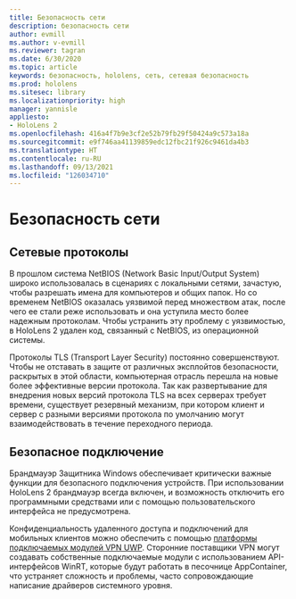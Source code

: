 ```yaml
---
title: Безопасность сети
description: безопасность сети
author: evmill
ms.author: v-evmill
ms.reviewer: tagran
ms.date: 6/30/2020
ms.topic: article
keywords: безопасность, hololens, сеть, сетевая безопасность
ms.prod: hololens
ms.sitesec: library
ms.localizationpriority: high
manager: yannisle
appliesto:
- HoloLens 2
ms.openlocfilehash: 416a4f7b9e3cf2e52b79fb29f50424a9c573a18a
ms.sourcegitcommit: e9f746aa41139859edc12fbc21f926c9461da4b3
ms.translationtype: HT
ms.contentlocale: ru-RU
ms.lasthandoff: 09/13/2021
ms.locfileid: "126034710"
---
```

# <a name="network-security"></a>Безопасность сети

## <a name="network-protocols"></a>Сетевые протоколы

В прошлом система NetBIOS (Network Basic Input/Output System) широко использовалась в сценариях с локальными сетями, зачастую, чтобы разрешать имена для компьютеров и общих папок. Но со временем NetBIOS оказалась уязвимой перед множеством атак, после чего ее стали реже использовать и она уступила место более надежным протоколам. Чтобы устранить эту проблему с уязвимостью, в HoloLens 2 удален код, связанный с NetBIOS, из операционной системы.

Протоколы TLS (Transport Layer Security) постоянно совершенствуют. Чтобы не отставать в защите от различных эксплойтов безопасности, раскрытых в этой области, компьютерная отрасль перешла на новые более эффективные версии протокола. Так как развертывание для внедрения новых версий протокола TLS на всех серверах требует времени, существует резервный механизм, при котором клиент и сервер с разными версиями протокола по умолчанию могут взаимодействовать в течение переходного периода.

## <a name="secure-connectivity"></a>Безопасное подключение 

Брандмауэр Защитника Windows обеспечивает критически важные функции для безопасного подключения устройств. При использовании HoloLens 2 брандмауэр всегда включен, и возможность отключить его программными средствами или с помощью пользовательского интерфейса не предусмотрена.

Конфиденциальность удаленного доступа и подключений для мобильных клиентов можно обеспечить с помощью [платформы подключаемых модулей VPN UWP](/uwp/api/Windows.Networking.Vpn?view=winrt-19041). Сторонние поставщики VPN могут создавать собственные подключаемые модули с использованием API-интерфейсов WinRT, которые будут работать в песочнице AppContainer, что устраняет сложность и проблемы, часто сопровождающие написание драйверов системного уровня.
